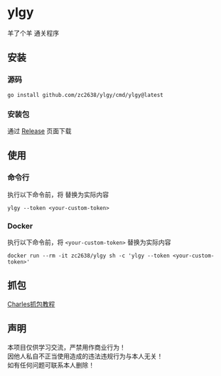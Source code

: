 # ylgy

羊了个羊 通关程序

## 安装

### 源码

```shell
go install github.com/zc2638/ylgy/cmd/ylgy@latest
```

### 安装包

通过 [Release](https://github.com/zc2638/ylgy/releases) 页面下载

## 使用

### 命令行

执行以下命令前，将 <your-custom-token> 替换为实际内容

```shell
ylgy --token <your-custom-token>
```

### Docker

执行以下命令前，将 `<your-custom-token>` 替换为实际内容

```shell
docker run --rm -it zc2638/ylgy sh -c 'ylgy --token <your-custom-token>' 
```

## 抓包

[Charles抓包教程](https://www.jianshu.com/p/ff85b3dac157)

## 声明

本项目仅供学习交流，严禁用作商业行为！  
因他人私自不正当使用造成的违法违规行为与本人无关！  
如有任何问题可联系本人删除！